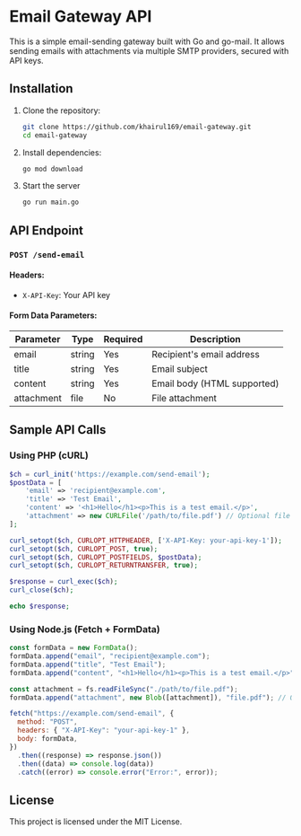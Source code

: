 # Email Gateway API

This is a simple email-sending gateway built with Go and go-mail. It allows sending emails with attachments via multiple SMTP providers, secured with API keys.

## Installation

1. Clone the repository:
   ```sh
   git clone https://github.com/khairul169/email-gateway.git
   cd email-gateway
   ```
2. Install dependencies:
   ```sh
   go mod download
   ```
3. Start the server
   ```sh
   go run main.go
   ```

## API Endpoint

### `POST /send-email`

#### Headers:

- `X-API-Key`: Your API key

#### Form Data Parameters:

| Parameter  | Type   | Required | Description                 |
| ---------- | ------ | -------- | --------------------------- |
| email      | string | Yes      | Recipient's email address   |
| title      | string | Yes      | Email subject               |
| content    | string | Yes      | Email body (HTML supported) |
| attachment | file   | No       | File attachment             |

## Sample API Calls

### Using PHP (cURL)

```php
$ch = curl_init('https://example.com/send-email');
$postData = [
    'email' => 'recipient@example.com',
    'title' => 'Test Email',
    'content' => '<h1>Hello</h1><p>This is a test email.</p>',
    'attachment' => new CURLFile('/path/to/file.pdf') // Optional file
];

curl_setopt($ch, CURLOPT_HTTPHEADER, ['X-API-Key: your-api-key-1']);
curl_setopt($ch, CURLOPT_POST, true);
curl_setopt($ch, CURLOPT_POSTFIELDS, $postData);
curl_setopt($ch, CURLOPT_RETURNTRANSFER, true);

$response = curl_exec($ch);
curl_close($ch);

echo $response;
```

### Using Node.js (Fetch + FormData)

```javascript
const formData = new FormData();
formData.append("email", "recipient@example.com");
formData.append("title", "Test Email");
formData.append("content", "<h1>Hello</h1><p>This is a test email.</p>");

const attachment = fs.readFileSync("./path/to/file.pdf");
formData.append("attachment", new Blob([attachment]), "file.pdf"); // Optional file

fetch("https://example.com/send-email", {
  method: "POST",
  headers: { "X-API-Key": "your-api-key-1" },
  body: formData,
})
  .then((response) => response.json())
  .then((data) => console.log(data))
  .catch((error) => console.error("Error:", error));
```

## License

This project is licensed under the MIT License.
